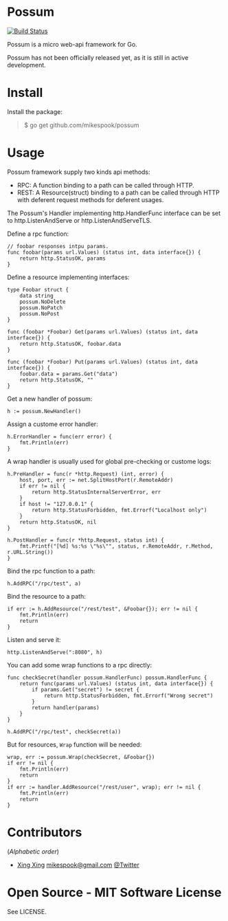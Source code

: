 Possum
======

[![Build Status][travis-img]][travis]

Possum is a micro web-api framework for Go.

Possum has not been officially released yet, as it is still in active development.

Install
=======

Install the package:

> $ go get github.com/mikespook/possum

Usage
=====

Possum framework supply two kinds api methods:

 * RPC: A function binding to a path can be called through HTTP.
 * REST: A Resource(struct) binding to a path can be called through HTTP with deferent request methods for deferent usages.

The Possum's Handler implementing http.HandlerFunc interface can be set to http.ListenAndServe or http.ListenAndServeTLS.

Define a rpc function:

	// foobar responses intpu params.
	func foobar(params url.Values) (status int, data interface{}) {
		return http.StatusOK, params
	}

Define a resource implementing interfaces:

	type Foobar struct {
		data string
		possum.NoDelete
		possum.NoPatch
		possum.NoPost
	}

	func (foobar *Foobar) Get(params url.Values) (status int, data interface{}) {
		return http.StatusOK, foobar.data
	}

	func (foobar *Foobar) Put(params url.Values) (status int, data interface{}) {
		foobar.data = params.Get("data")
		return http.StatusOK, ""
	}

Get a new handler of possum:

	h := possum.NewHandler()

Assign a custome error handler:

	h.ErrorHandler = func(err error) {
		fmt.Println(err)
	}

A wrap handler is usually used for global pre-checking or custome logs:

	h.PreHandler = func(r *http.Request) (int, error) {
		host, port, err := net.SplitHostPort(r.RemoteAddr)
		if err != nil {
			return http.StatusInternalServerError, err
		}
		if host != "127.0.0.1" {
			return http.StatusForbidden, fmt.Errorf("Localhost only")
		}
		return http.StatusOK, nil
	}

	h.PostHandler = func(r *http.Request, status int) {
		fmt.Printf("[%d] %s:%s \"%s\"", status, r.RemoteAddr, r.Method, r.URL.String())		
	}

Bind the rpc function to a path:

	h.AddRPC("/rpc/test", a)

Bind the resource to a path:

	if err := h.AddResource("/rest/test", &Foobar{}); err != nil {
		fmt.Println(err)
		return
	}

Listen and serve it:

	http.ListenAndServe(":8080", h)

You can add some wrap functions to a rpc directly:

	func checkSecret(handler possum.HandlerFunc) possum.HandlerFunc {
		return func(params url.Values) (status int, data interface{}) {
			if params.Get("secret") != secret {
				return http.StatusForbidden, fmt.Errorf("Wrong secret")
			}
			return handler(params)
		}
	}

	h.AddRPC("/rpc/test", checkSecret(a))

But for resources, `Wrap` function will be needed:

	wrap, err := possum.Wrap(checkSecret, &Foobar{})
	if err != nil {
		fmt.Println(err)
		return
	}
	if err := handler.AddResource("/rest/user", wrap); err != nil {
		fmt.Println(err)
		return
	}

Contributors
============

(_Alphabetic order_)
 
 * [Xing Xing][blog] <mikespook@gmail.com> [@Twitter][twitter]

Open Source - MIT Software License
==================================

See LICENSE.

 [travis-img]: https://travis-ci.org/mikespook/possum.png?branch=master
 [travis]: https://travis-ci.org/mikespook/possum
 [blog]: http://mikespook.com
 [twitter]: http://twitter.com/mikespook
